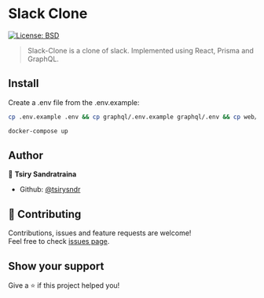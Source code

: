 <h1 align="left">Slack Clone </h1>
<p>
  <a href="#" target="_blank">
    <img alt="License: BSD" src="https://img.shields.io/badge/License-BSD-yellow.svg" />
  </a>
</p>

> Slack-Clone is a clone of slack. Implemented using React, Prisma and GraphQL.

## Install

Create a .env file from the .env.example:

```sh
cp .env.example .env && cp graphql/.env.example graphql/.env && cp web/.env.example web/.env && cp web/.env.example web/.env.local
```

```sh
docker-compose up
```

## Author

👤 **Tsiry Sandratraina**

* Github: [@tsirysndr](https://github.com/tsirysndr)

## 🤝 Contributing

Contributions, issues and feature requests are welcome!<br />Feel free to check [issues page](https://github.com/tsirysndr/slack-clone/issues). 

## Show your support

Give a ⭐️ if this project helped you!
